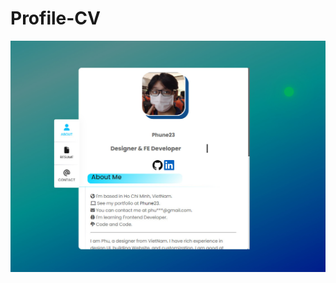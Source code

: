 # Profile-CV

<img title="Demo Profile CV" alt="Exam Demo Profile CV" src="./imgDemo/imgDemo.jpg" style="width:800px;" class="center">